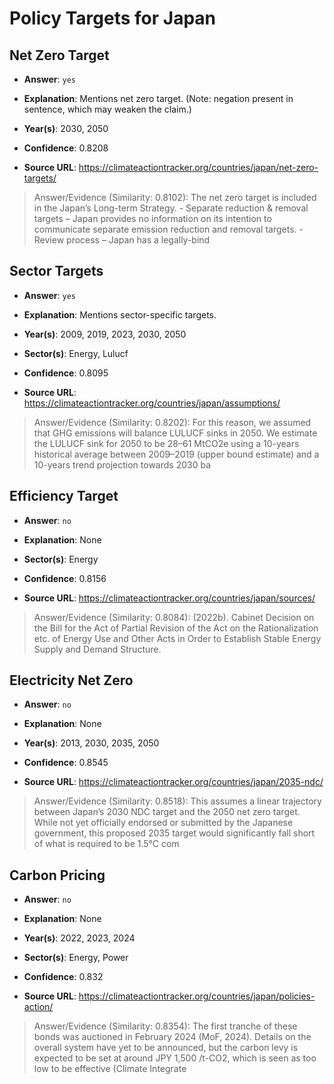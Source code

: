 # Policy Targets for Japan


## Net Zero Target

- **Answer**: `yes`

- **Explanation**: Mentions net zero target. (Note: negation present in sentence, which may weaken the claim.)

- **Year(s)**: 2030, 2050

- **Confidence**: 0.8208

- **Source URL**: https://climateactiontracker.org/countries/japan/net-zero-targets/

> Answer/Evidence (Similarity: 0.8102): The net zero target is included in the Japan’s Long-term Strategy. - Separate reduction & removal targets – Japan provides no information on its intention to communicate separate emission reduction and removal targets. - Review process – Japan has a legally-bind


## Sector Targets

- **Answer**: `yes`

- **Explanation**: Mentions sector-specific targets.

- **Year(s)**: 2009, 2019, 2023, 2030, 2050

- **Sector(s)**: Energy, Lulucf

- **Confidence**: 0.8095

- **Source URL**: https://climateactiontracker.org/countries/japan/assumptions/

> Answer/Evidence (Similarity: 0.8202): For this reason, we assumed that GHG emissions will balance LULUCF sinks in 2050. We estimate the LULUCF sink for 2050 to be 28–61 MtCO2e using a 10-years historical average between 2009–2019 (upper bound estimate) and a 10-years trend projection towards 2030 ba


## Efficiency Target

- **Answer**: `no`

- **Explanation**: None

- **Sector(s)**: Energy

- **Confidence**: 0.8156

- **Source URL**: https://climateactiontracker.org/countries/japan/sources/

> Answer/Evidence (Similarity: 0.8084): (2022b). Cabinet Decision on the Bill for the Act of Partial Revision of the Act on the Rationalization etc. of Energy Use and Other Acts in Order to Establish Stable Energy Supply and Demand Structure.


## Electricity Net Zero

- **Answer**: `no`

- **Explanation**: None

- **Year(s)**: 2013, 2030, 2035, 2050

- **Confidence**: 0.8545

- **Source URL**: https://climateactiontracker.org/countries/japan/2035-ndc/

> Answer/Evidence (Similarity: 0.8518): This assumes a linear trajectory between Japan’s 2030 NDC target and the 2050 net zero target. While not yet officially endorsed or submitted by the Japanese government, this proposed 2035 target would significantly fall short of what is required to be 1.5°C com


## Carbon Pricing

- **Answer**: `no`

- **Explanation**: None

- **Year(s)**: 2022, 2023, 2024

- **Sector(s)**: Energy, Power

- **Confidence**: 0.832

- **Source URL**: https://climateactiontracker.org/countries/japan/policies-action/

> Answer/Evidence (Similarity: 0.8354): The first tranche of these bonds was auctioned in February 2024 (MoF, 2024). Details on the overall system have yet to be announced, but the carbon levy is expected to be set at around JPY 1,500 /t-CO2, which is seen as too low to be effective (Climate Integrate
